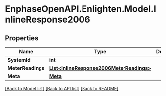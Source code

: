 # EnphaseOpenAPI.Enlighten.Model.InlineResponse2006

## Properties

Name | Type | Description | Notes
------------ | ------------- | ------------- | -------------
**SystemId** | **int** |  | 
**MeterReadings** | [**List&lt;InlineResponse2006MeterReadings&gt;**](InlineResponse2006MeterReadings.md) |  | 
**Meta** | [**Meta**](Meta.md) |  | 

[[Back to Model list]](../README.md#documentation-for-models) [[Back to API list]](../README.md#documentation-for-api-endpoints) [[Back to README]](../README.md)

